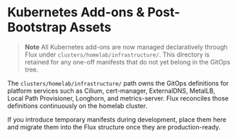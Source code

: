 # Kubernetes Add-ons & Post-Bootstrap Assets

> **Note**
> All Kubernetes add-ons are now managed declaratively through Flux under `clusters/homelab/infrastructure/`. This directory is retained for any one-off manifests that do not yet belong in the GitOps tree.

The `clusters/homelab/infrastructure/` path owns the GitOps definitions for platform services such as Cilium, cert-manager, ExternalDNS, MetalLB, Local Path Provisioner, Longhorn, and metrics-server. Flux reconciles those definitions continuously on the homelab cluster.

If you introduce temporary manifests during development, place them here and migrate them into the Flux structure once they are production-ready.
